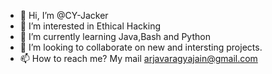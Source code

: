 - 👋 Hi, I’m @CY-Jacker
- 👀 I’m interested in Ethical Hacking
- 🌱 I’m currently learning Java,Bash and Python
- 💞️ I’m looking to collaborate on new and intersting projects.
- 📫 How to reach me? My mail arjavaragyajain@gmail.com

<!---
CY-Jacker/CY-Jacker is a ✨ special ✨ repository because its `README.md` (this file) appears on your GitHub profile.
You can click the Preview link to take a look at your changes.
--->
